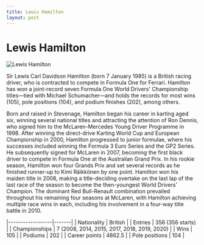 ```yaml
---
title: Lewis Hamilton
layout: post
---
```


# Lewis Hamilton

![Lewis Hamilton](https://upload.wikimedia.org/wikipedia/commons/thumb/a/ac/Lewis_Hamilton_2022_S%C3%A3o_Paulo_Grand_Prix_%2852498120773%29_%28cropped%29.jpg/220px-Lewis_Hamilton_2022_S%C3%A3o_Paulo_Grand_Prix_%2852498120773%29_%28cropped%29.jpg)

Sir Lewis Carl Davidson Hamilton (born 7 January 1985) is a British racing driver, who is contracted to compete in Formula One for Ferrari. Hamilton has won a joint-record seven Formula One World Drivers' Championship titles—tied with Michael Schumacher—and holds the records for most wins (105), pole positions (104), and podium finishes (202), among others.


Born and raised in Stevenage, Hamilton began his career in karting aged six, winning several national titles and attracting the attention of Ron Dennis, who signed him to the McLaren-Mercedes Young Driver Programme in 1998. After winning the direct-drive Karting World Cup and European Championship in 2000, Hamilton progressed to junior formulae, where his successes included winning the Formula 3 Euro Series and the GP2 Series. He subsequently signed for McLaren in 2007, becoming the first black driver to compete in Formula One at the Australian Grand Prix. In his rookie season, Hamilton won four Grands Prix and set several records as he finished runner-up to Kimi Räikkönen by one point. Hamilton won his maiden title in 2008, making a title-deciding overtake on the last lap of the last race of the season to become the then-youngest World Drivers' Champion. The dominant Red Bull-Renault combination prevailed throughout his remaining four seasons at McLaren, with Hamilton achieving multiple race wins in each, including his involvement in a four-way title battle in 2010.


|------------------|-------|
| Nationality | British |
| Entries | 356 (356 starts) |
| Championships | 7 (2008, 2014, 2015, 2017, 2018, 2019, 2020) |
| Wins | 105 |
| Podiums | 202 |
| Career points | 4862.5 |
| Pole positions | 104 |


